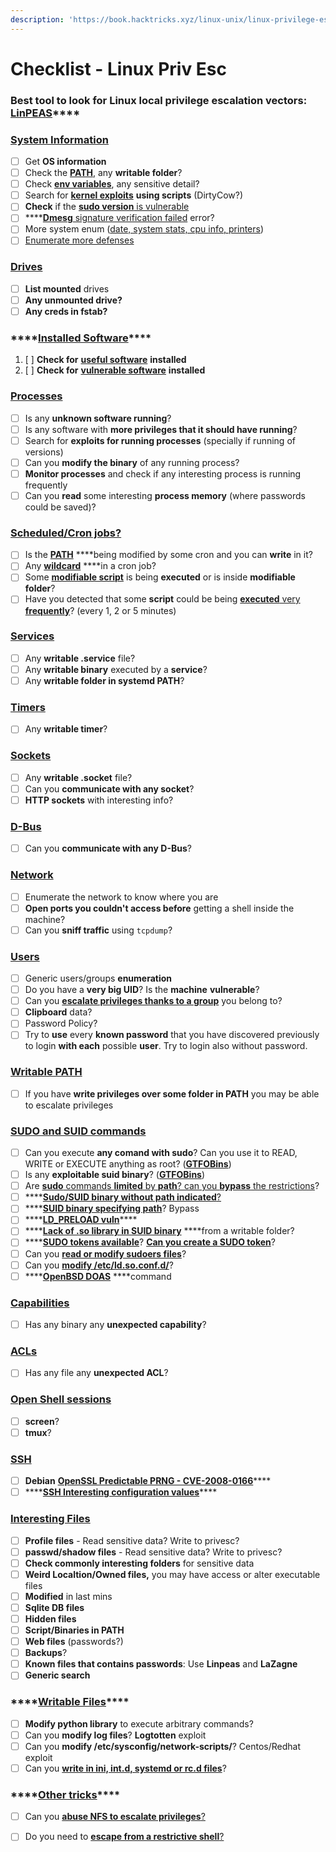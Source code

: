```yaml
---
description: 'https://book.hacktricks.xyz/linux-unix/linux-privilege-escalation-checklist'
---
```


# Checklist - Linux Priv Esc



### **Best tool to look for Linux local privilege escalation vectors:** [**LinPEAS**](https://github.com/carlospolop/privilege-escalation-awesome-scripts-suite/tree/master/linPEAS)\*\*\*\*

### [System Information](https://book.hacktricks.xyz/linux-unix/privilege-escalation#system-information)

* [ ] Get **OS information**
* [ ] Check the [**PATH**](https://book.hacktricks.xyz/linux-unix/privilege-escalation#path), any **writable folder**?
* [ ] Check [**env variables**](https://book.hacktricks.xyz/linux-unix/privilege-escalation#env-info), any sensitive detail?
* [ ] Search for [**kernel exploits**](https://book.hacktricks.xyz/linux-unix/privilege-escalation#kernel-exploits) **using scripts** \(DirtyCow?\)
* [ ] **Check** if the [**sudo version** is vulnerable](https://book.hacktricks.xyz/linux-unix/privilege-escalation#sudo-version)
* [ ] \*\*\*\*[**Dmesg** signature verification failed](https://book.hacktricks.xyz/linux-unix/privilege-escalation#dmesg-signature-verification-failed) error?
* [ ] More system enum \([date, system stats, cpu info, printers](https://book.hacktricks.xyz/linux-unix/privilege-escalation#more-system-enumeration)\)
* [ ] [Enumerate more defenses](https://book.hacktricks.xyz/linux-unix/privilege-escalation#enumerate-possible-defenses)

### [Drives](https://book.hacktricks.xyz/linux-unix/privilege-escalation#drives)

* [ ] **List mounted** drives
* [ ] **Any unmounted drive?**
* [ ] **Any creds in fstab?**

### \*\*\*\*[**Installed Software**](https://book.hacktricks.xyz/linux-unix/privilege-escalation#installed-software)\*\*\*\*

1. [ ] **Check for** [**useful software**](https://book.hacktricks.xyz/linux-unix/privilege-escalation#useful-software) **installed**
2. [ ] **Check for** [**vulnerable software**](https://book.hacktricks.xyz/linux-unix/privilege-escalation#vulnerable-software-installed) **installed**

### [Processes](https://book.hacktricks.xyz/linux-unix/privilege-escalation#processes)

* [ ] Is  any **unknown software running**?
* [ ] Is any software with **more privileges that it should have running**?
* [ ] Search for **exploits for running processes** \(specially if running of versions\)
* [ ] Can you **modify the binary** of any running process?
* [ ] **Monitor processes** and check if any interesting process is running frequently
* [ ] Can you **read** some interesting **process memory** \(where passwords could be saved\)?

### [Scheduled/Cron jobs?](https://book.hacktricks.xyz/linux-unix/privilege-escalation#scheduled-jobs)

* [ ] Is the [**PATH**](https://book.hacktricks.xyz/linux-unix/privilege-escalation#cron-path) ****being modified by some cron and you can **write** in it?
* [ ] Any [**wildcard**](https://book.hacktricks.xyz/linux-unix/privilege-escalation#cron-using-a-script-with-a-wildcard-wildcard-injection) ****in a cron job?
* [ ] Some [**modifiable script**](https://book.hacktricks.xyz/linux-unix/privilege-escalation#cron-script-overwriting-and-symlink) is being **executed** or is inside **modifiable folder**?
* [ ] Have you detected that some **script** could be being [**executed** very **frequently**](https://book.hacktricks.xyz/linux-unix/privilege-escalation#frequent-cron-jobs)? \(every 1, 2 or 5 minutes\)

### [Services](https://book.hacktricks.xyz/linux-unix/privilege-escalation#services)

* [ ] Any **writable .service** file?
* [ ] Any **writable binary** executed by a **service**?
* [ ] Any **writable folder in systemd PATH**?

### [Timers](https://book.hacktricks.xyz/linux-unix/privilege-escalation#timers)

* [ ] Any **writable timer**?

### [Sockets](https://book.hacktricks.xyz/linux-unix/privilege-escalation#sockets)

* [ ] Any **writable .socket** file?
* [ ] Can you **communicate with any socket**?
* [ ] **HTTP sockets** with interesting info?

### [D-Bus](https://book.hacktricks.xyz/linux-unix/privilege-escalation#d-bus)

* [ ] Can you **communicate with any D-Bus**?

### [Network](https://book.hacktricks.xyz/linux-unix/privilege-escalation#network)

* [ ] Enumerate the network to know where you are
* [ ] **Open ports you couldn't access before** getting a shell inside the machine?
* [ ] Can you **sniff traffic** using `tcpdump`?

### [Users](https://book.hacktricks.xyz/linux-unix/privilege-escalation#users)

* [ ] Generic users/groups **enumeration**
* [ ] Do you have a **very big UID**? Is the **machine** **vulnerable**?
* [ ] Can you [**escalate privileges thanks to a group**](https://book.hacktricks.xyz/linux-unix/privilege-escalation/interesting-groups-linux-pe) you belong to?
* [ ] **Clipboard** data?
* [ ] Password Policy?
* [ ] Try to **use** every **known password** that you have discovered previously to login **with each** possible **user**. Try to login also without password.

### [Writable PATH](https://book.hacktricks.xyz/linux-unix/privilege-escalation#writable-path-abuses)

* [ ] If you have **write privileges over some folder in PATH** you may be able to escalate privileges

### [SUDO and SUID commands](https://book.hacktricks.xyz/linux-unix/privilege-escalation#sudo-and-suid)

* [ ] Can you execute **any comand with sudo**? Can you use it to READ, WRITE or EXECUTE anything as root? \([**GTFOBins**](https://gtfobins.github.io/)\)
* [ ] Is any **exploitable suid binary**? \([**GTFOBins**](https://gtfobins.github.io/)\)
* [ ] Are [**sudo** commands **limited** by **path**? can you **bypass** the restrictions](https://book.hacktricks.xyz/linux-unix/privilege-escalation#sudo-execution-bypassing-paths)?
* [ ] \*\*\*\*[**Sudo/SUID binary without path indicated**?](https://book.hacktricks.xyz/linux-unix/privilege-escalation#sudo-command-suid-binary-without-command-path)
* [ ] \*\*\*\*[**SUID binary specifying path**](https://book.hacktricks.xyz/linux-unix/privilege-escalation#suid-binary-with-command-path)? Bypass
* [ ] \*\*\*\*[**LD\_PRELOAD vuln**](https://book.hacktricks.xyz/linux-unix/privilege-escalation#ld_preload)\*\*\*\*
* [ ] \*\*\*\*[**Lack of .so library in SUID binary**](https://book.hacktricks.xyz/linux-unix/privilege-escalation#suid-binary-so-injection) ****from a writable folder?
* [ ] \*\*\*\*[**SUDO tokens available**](https://book.hacktricks.xyz/linux-unix/privilege-escalation#reusing-sudo-tokens)? [**Can you create a SUDO token**](https://book.hacktricks.xyz/linux-unix/privilege-escalation#var-run-sudo-ts-less-than-username-greater-than)?
* [ ] Can you [**read or modify sudoers files**](https://book.hacktricks.xyz/linux-unix/privilege-escalation#etc-sudoers-etc-sudoers-d)?
* [ ] Can you [**modify /etc/ld.so.conf.d/**](https://book.hacktricks.xyz/linux-unix/privilege-escalation#etc-ld-so-conf-d)?
* [ ] \*\*\*\*[**OpenBSD DOAS**](https://book.hacktricks.xyz/linux-unix/privilege-escalation#doas) ****command

### [Capabilities](https://book.hacktricks.xyz/linux-unix/privilege-escalation#capabilities)

* [ ] Has any binary any **unexpected capability**?

### [ACLs](https://book.hacktricks.xyz/linux-unix/privilege-escalation#acls)

* [ ] Has any file any **unexpected ACL**?

### [Open Shell sessions](https://book.hacktricks.xyz/linux-unix/privilege-escalation#open-shell-sessions)

* [ ] **screen**?
* [ ] **tmux**?

### [SSH](https://book.hacktricks.xyz/linux-unix/privilege-escalation#ssh)

* [ ] **Debian** [**OpenSSL Predictable PRNG - CVE-2008-0166**](https://book.hacktricks.xyz/linux-unix/privilege-escalation#debian-openssl-predictable-prng-cve-2008-0166)\*\*\*\*
* [ ] \*\*\*\*[**SSH Interesting configuration values**](https://book.hacktricks.xyz/linux-unix/privilege-escalation#ssh-interesting-configuration-values)\*\*\*\*

### [Interesting Files](https://book.hacktricks.xyz/linux-unix/privilege-escalation#interesting-files)

* [ ] **Profile files** - Read sensitive data? Write to privesc?
* [ ] **passwd/shadow files** - Read sensitive data? Write to privesc?
* [ ] **Check commonly interesting folders** for sensitive data
* [ ] **Weird Localtion/Owned files,** you may have access or alter executable files
* [ ] **Modified** in last mins
* [ ] **Sqlite DB files**
* [ ] **Hidden files**
* [ ] **Script/Binaries in PATH**
* [ ] **Web files** \(passwords?\)
* [ ] **Backups**?
* [ ] **Known files that contains passwords**: Use **Linpeas** and **LaZagne**
* [ ] **Generic search**

### \*\*\*\*[**Writable Files**](https://book.hacktricks.xyz/linux-unix/privilege-escalation#writable-files)\*\*\*\*

* [ ] **Modify python library** to execute arbitrary commands?
* [ ] Can you **modify log files**? **Logtotten** exploit
* [ ] Can you **modify /etc/sysconfig/network-scripts/**? Centos/Redhat exploit
* [ ] Can you [**write in ini, int.d, systemd or rc.d files**](https://book.hacktricks.xyz/linux-unix/privilege-escalation#init-init-d-systemd-and-rc-d)?

### \*\*\*\*[**Other tricks**](https://book.hacktricks.xyz/linux-unix/privilege-escalation#other-tricks)\*\*\*\*

* [ ] Can you [**abuse NFS to escalate privileges**?](https://book.hacktricks.xyz/linux-unix/privilege-escalation#nfs-privilege-escalation)
* [ ] Do you need to [**escape from a restrictive shell**?](https://book.hacktricks.xyz/linux-unix/privilege-escalation#escaping-from-restricted-shells)

